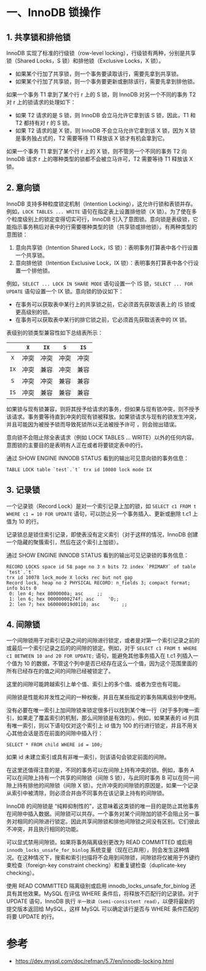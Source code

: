  
# 一、InnoDB 锁操作

## 1. 共享锁和排他锁

InnoDB 实现了标准的行级锁（row-level locking），行级锁有两种，分别是共享锁（Shared Locks，S 锁）和排他锁（Exclusive Locks，X 锁）。

- 如果某个行加了共享锁，则一个事务要读取该行，需要先拿到共享锁。
- 如果某个行加了共享锁，则一个事务要更新或删除该行，需要先拿到排他锁。

如果一个事务 T1 拿到了某个行 r 上的 S 锁，则 InnoDB 对另一个不同的事务 T2 对 r 上的锁请求的处理如下：

- 如果 T2 请求的是 S 锁，则 InnoDB 会立马允许它拿到该 S 锁，因此，T1 和 T2 都持有对 r 的 S 锁。
- 如果 T2 请求的是 X 锁，则 InnoDB 不会立马允许它拿到该 X 锁，因为 X 锁是事务独占式的，T2 需要等待 T1 释放该 X 锁才有机会拿到它。

如果一个事务 T1 拿到了某个行 r 上的 X 锁，则不管另一个不同的事务 T2 向 InnoDB 请求 r 上的哪种类型的锁都不会被立马许可，T2 需要等待 T1 释放该 X 锁。

## 2. 意向锁

InnoDB 支持多种粒度锁定机制（Intention Locking），这允许行锁和表锁并存。例如，`LOCK TABLES ... WRITE` 语句在指定表上设置排他锁（X 锁）。为了使在多个粒度级别上的锁定变得切实可行，InnoDB 引入了意图锁。意向锁是表级锁，它能指示事务稍后对表中的行需要哪种类型的锁（共享锁或排他锁）。有两种类型的意图锁：

1. 意向共享锁（Intention Shared Lock，IS 锁）：表明事务打算表中各个行设置一个共享锁。
2. 意向排他锁（Intention Exclusive Lock，IX 锁）：表明事务打算表中各个行设置一个排他锁。

例如，`SELECT ... LOCK IN SHARE MODE` 语句设置一个 IS 锁，`SELECT ... FOR UPDATE` 语句设置一个 IX 锁。意向锁的协议如下：

- 在事务可以获取表中某行上的共享锁之前，它必须首先获取该表上的 IS 锁或更高级别的锁。
- 在事务可以获取表中某行的排它锁之前，它必须首先获取该表中的 IX 锁。

表级别的锁类型兼容性如下总结表所示：

|      | `X`  | `IX` | `S`  | `IS` |
| :--: | :--: | :--: | :--: | :--: |
| `X`  | 冲突 | 冲突 | 冲突 | 冲突 |
| `IX` | 冲突 | 兼容 | 冲突 | 兼容 |
| `S`  | 冲突 | 冲突 | 兼容 | 兼容 |
| `IS` | 冲突 | 兼容 | 兼容 | 兼容 |

如果锁与现有锁兼容，则将其授予给请求的事务，但如果与现有锁冲突，则不授予该请求。事务要等待直到冲突的现有锁被释放。如果锁请求与现有的锁发生冲突，并且可能因为被授予锁而导致死锁所以无法被授予许可 ，则会抛出错误。

意向锁不会阻止除全表请求（例如 LOCK TABLES ... WRITE）以外的任何内容。意图锁的主要目的是表明有人正在或者将要锁定表中的行。

通过 SHOW ENGINE INNODB STATUS 看到的输出可见意向锁的事务信息：

```mysql
TABLE LOCK table `test`.`t` trx id 10080 lock mode IX
```

## 3. 记录锁

一个记录锁（Record Lock）是对一个索引记录上加的锁，如 `SELECT c1 FROM t WHERE c1 = 10 FOR UPDATE` 语句，可以防止另一个事务插入、更新或删除 t.c1 上值为 10 的行。

记录锁总是锁住索引记录，即使表没有定义索引（对于这样的情况，InnoDB 创建一个隐藏的聚簇索引，然后在这个索引上加锁）。

通过 SHOW ENGINE INNODB STATUS 看到的输出可见记录锁的事务信息：

```mysql
RECORD LOCKS space id 58 page no 3 n bits 72 index `PRIMARY` of table `test`.`t`
trx id 10078 lock_mode X locks rec but not gap
Record lock, heap no 2 PHYSICAL RECORD: n_fields 3; compact format; info bits 0
 0: len 4; hex 8000000a; asc     ;;
 1: len 6; hex 00000000274f; asc     'O;;
 2: len 7; hex b60000019d0110; asc        ;;
```

## 4. 间隙锁

一个间隙锁用于对索引记录之间的间隙进行锁定，或者是对第一个索引记录之前的或最后一个索引记录之后的的间隙的锁定。例如，对于 `SELECT c1 FROM t WHERE c1 BETWEEN 10 and 20 FOR UPDATE;` 语句，能避免其他事务插入在 t.c1 列插入一个值为 10 的数据，不管这个列中是否已经存在这么一个值，因为这个范围里面的所有已经存在的值之间的间隙已经被锁定了。

这里的间隙可能跨越索引上单个值、索引上的多个值、或者为空也有可能。

间隙锁是性能和并发性之间的一种权衡，并且在某些指定的事务隔离级别中使用。

没有必要在唯一索引上加间隙锁来锁定很多行以找到某个唯一行（对于多列唯一索引，如果走了覆盖索引的机制，那么间隙锁是有效的）。例如，如果某表的 id 列具有唯一索引，则以下语句仅对这个索引上 id 值为 100 的行进行锁定，并且不用关心其他会话是否在前面的间隙中插入行：

```mysql
SELECT * FROM child WHERE id = 100;
```

如果 id 未建立索引或具有非唯一索引，则该语句会锁定前面的间隙。

在这里还值得注意的是，不同的事务可以在间隙上持有冲突的锁。例如，事务 A 可以在间隙上持有一个共享的间隙锁（间隙 S 锁），与此同时事务 B 可以在同一间隙上持有排他的间隙锁（间隙 X 锁）。允许冲突的间隙锁的原因是，如果一个记录从索引中被清除，则必须合并由不同事务在该记录上持有的间隙锁。

InnoDB 的间隙锁是 “纯粹抑制性的”，这意味着这类锁的唯一目的是防止其他事务在间隙中插入数据。间隙锁可以共存。一个事务对某个间隙加的锁不会阻止另一事务对相同的间隙进行锁定。因此共享间隙锁和排他间隙锁之间没有区别。它们彼此不冲突，并且执行相同的功能。

可以显式禁用间隙锁。如果将事务隔离级别更改为 READ COMMITTED 或启用 `innodb_locks_unsafe_for_binlog` 系统变量（现在已弃用），则会发生这种情况。在这种情况下，搜索和索引扫描将不会用到间隙锁，间隙锁将仅被用于外键约束检查（foreign-key constraint checking）和重复键检查（duplicate-key checking）。

使用 READ COMMITTED 隔离级别或启用 innodb_locks_unsafe_for_binlog 还具有其他效果。MySQL 在评估 WHERE 条件后，将释放不匹配行的记录锁。对于 UPDATE 语句，InnoDB 执行 `半一致读（semi-consistent read）`，以便将最新的提交版本返回给 MySQL，这样 MySQL 可以确定该行是否与 WHERE 条件匹配的将要 UPDATE 的行。

# 参考

- https://dev.mysql.com/doc/refman/5.7/en/innodb-locking.html

